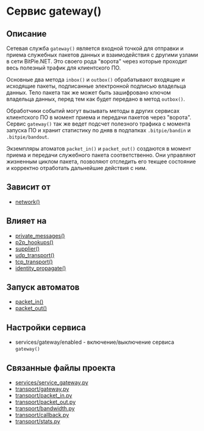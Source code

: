 # Сервис gateway()


## Описание
Сетевая служба `gateway()` является входной точкой для отправки и приема служебных пакетов данных и взаимодействия с другими узлами в сети BitPie.NET. Это своего рода "ворота" через которые проходит весь полезный трафик для клиентского ПО. 

Основные два метода `inbox()` и `outbox()` обрабатывают входящие и исходящие пакеты, подписанные электронной подписью владельца данных. 
Тело пакета так же может быть зашифровано ключом владельца данных, перед тем как будет передано в метод `outbox()`. 

Обработчики событий могут вызывать методы в других сервисах клиентского ПО в момент приема и передачи пакетов через "ворота". 
Сервис `gateway()` так же ведет подсчет полезного трафика с момента запуска ПО и хранит статистику по дняв в подпапках `.bitpie/bandin` и `.bitpie/bandout`.

Экземпляры атоматов `packet_in()` и `packet_out()` создаются в момент приема и передачи служебного пакета соответственно. Они управляют жизненным циклом пакета, позволяют отследить его текщее состояние и корректно отработать дальнейшие действия с ним.


## Зависит от
* [network()](services/service_network.md)


## Влияет на
* [private_messages()](services/service_private_messages.md)
* [p2p_hookups()](services/service_p2p_hookups.md)
* [supplier()](services/service_supplier.md)
* [udp_transport()](services/service_udp_transport.md)
* [tcp_transport()](services/service_tcp_transport.md)
* [identity_propagate()](services/service_identity_propagate.md)


## Запуск автоматов
* [packet_in()](transport/packet_in.md)
* [packet_out()](transport/packet_out.md)


## Настройки сервиса
* services/gateway/enabled - включение/выключение сервиса `gateway()`


## Связанные файлы проекта
* [services/service_gateway.py](services/service_gateway.py)
* [transport/gateway.py](transport/gateway.py)
* [transport/packet_in.py](transport/packet_in.py)
* [transport/packet_out.py](transport/packet_out.py)
* [transport/bandwidth.py](transport/bandwidth.py)
* [transport/callback.py](transport/callback.py)
* [transport/stats.py](transport/stats.py)


